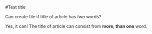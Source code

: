 #Test title

Can create file if title of article has *two* words?
Yes, it can! The title of article can consist from **more, than one** word.